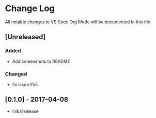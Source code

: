 # Change Log
All notable changes to VS Code Org Mode will be documented in this file.

## [Unreleased]
### Added
- Add screenshots to README
### Changed
- fix issue #55

## [0.1.0] - 2017-04-08
- Initial release
